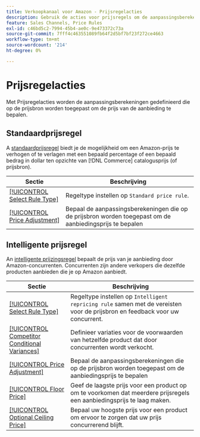 ```yaml
---
title: Verkoopkanaal voor Amazon - Prijsregelacties
description: Gebruik de acties voor prijsregels om de aanpassingsberekeningen te definiëren die op de prijsbron worden toegepast om de Amazon-prijs voor de aanbieding te bepalen.
feature: Sales Channels, Price Rules
exl-id: c46bd5c2-7994-45b4-ae0c-9e473372c73a
source-git-commit: 7fff4c463551089fb64f2d5bf7bf23f272ce4663
workflow-type: tm+mt
source-wordcount: '214'
ht-degree: 0%

---
```


# Prijsregelacties

Met Prijsregelacties worden de aanpassingsberekeningen gedefinieerd die op de prijsbron worden toegepast om de prijs van de aanbieding te bepalen.

## Standaardprijsregel

A [standaardprijsregel](./standard-price-rules.md) biedt je de mogelijkheid om een Amazon-prijs te verhogen of te verlagen met een bepaald percentage of een bepaald bedrag in dollar ten opzichte van [!DNL Commerce] catalogusprijs (of prijsbron).

| Sectie | Beschrijving |
|------------------------------------------------------------|--------------------------------------------------------------------------------------------------------|
| [[!UICONTROL Select Rule Type]](./standard-price-rules.md) | Regeltype instellen op `Standard price rule`. |
| [[!UICONTROL Price Adjustment]](./standard-price-rules.md) | Bepaal de aanpassingsberekeningen die op de prijsbron worden toegepast om de aanbiedingsprijs te bepalen |

## Intelligente prijsregel

An [intelligente prijzingsregel](./intelligent-repricing-rules.md) bepaalt de prijs van je aanbieding door Amazon-concurrenten. Concurrenten zijn andere verkopers die dezelfde producten aanbieden die je op Amazon aanbiedt.

| Sectie | Beschrijving |
|----------------------------------------------------------------------------------------|----------------------------------------------------------------------------------------------------------------------|
| [[!UICONTROL Select Rule Type]](./intelligent-repricing-rules.md) | Regeltype instellen op `Intelligent repricing rule` samen met de vereisten voor de prijsbron en feedback voor uw concurrent. |
| [[!UICONTROL Competitor Conditional Variances]](./competitor-conditional-variances.md) | Definieer variaties voor de voorwaarden van hetzelfde product dat door concurrenten wordt verkocht. |
| [[!UICONTROL Price Adjustment]](./price-adjustment.md) | Bepaal de aanpassingsberekeningen die op de prijsbron worden toegepast om de aanbiedingsprijs te bepalen |
| [[!UICONTROL Floor Price]](./floor-price.md) | Geef de laagste prijs voor een product op om te voorkomen dat meerdere prijsregels een aanbiedingsprijs te laag maken. |
| [[!UICONTROL Optional Ceiling Price]](./optional-ceiling-price.md) | Bepaal uw hoogste prijs voor een product om ervoor te zorgen dat uw prijs concurrerend blijft. |
